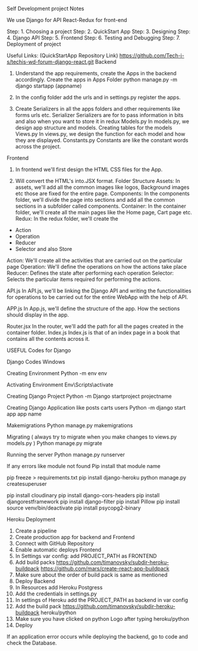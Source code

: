 Self Development project Notes

We use Django for API
React-Redux for front-end

Step: 1. Choosing a project
Step: 2. QuickStart App
Step: 3. Designing
Step: 4. Django API
Step: 5. Frontend
Step: 6. Testing and Debugging
Step: 7. Deployment of project

Useful Links:
(QuickStartApp Repository Link) https://github.com/Tech-i-s/techis-wd-forum-django-react.git
Backend
1. Understand the app requirements, create the Apps in the backend accordingly.
Create the apps in Apps Folder
python manage.py -m django startapp (appname)
2. In the config folder add the urls and in settings.py register the apps.

3. Create Serializers in all the apps folders and other requirements like forms urls etc.
Serializer
Serializers are for to pass information in bits and also when you want to store it in redux
Models.py
In models.py, we design app structure and models. Creating tables for the models
Views.py
In views.py, we design the function for each model and how they are displayed.
Constants.py
Constants are like the constant words across the project.

Frontend
1. In frontend we'll first design the HTML CSS files for the App.

2. Will convert the HTML's into.JSX format.
Folder Structure
Assets: In assets, we'll add all the common images like logos, Background images etc those are fixed for the entire page.
Components: In the components folder, we'll divide the page into sections and add all the common sections in a subfolder called components.
Container: In the container folder, we'll create all the main pages like the Home page, Cart page etc.
Redux: In the redux folder, we'll create the 
* Action
* Operation
* Reducer
* Selector
and also Store

Action: We'll create all the activities that are carried out on the particular page
Operation: We'll define the operations on how the actions take place
Reducer: Defines the state after performing each operation
Selector: Selects the particular items required for performing the actions.

API.js
In API.js, we'll be linking the Django API and writing the functionalities for operations to be carried out for the entire WebApp with the help of API.

APP.js
In App.js, we'll define the structure of the app. How the sections should display in the app.

Router.jsx
In the router, we'll add the path for all the pages created in the container folder.
Index.js
Index.js is that of an index page in a book that contains all the contents across it.

USEFUL Codes for Django

Django Codes Windows

Creating Environment
Python -m env env

Activating Environment
Env\Scripts\activate

Creating Django Project
Python -m Django startproject projectname

Creating Django Application like posts carts users
Python -m django start app app name

Makemigrations
Python manage.py makemigrations

Migrating		( always try to migrate when you make changes to views.py models.py )
Python manage.py migrate

Running the server
Python manage.py runserver

If any errors like module not found
Pip install that module name

pip freeze > requirements.txt 
pip install django-heroku
python manage.py createsuperuser

pip install cloudinary
pip install django-cors-headers
pip install djangorestframework
pip install django-filter
pip install Pillow
pip install 
source venv/bin/deactivate
pip install psycopg2-binary

Heroku Deployment

1. Create a pipeline
2. Create production app for backend and Frontend
3. Connect with GitHub Repository
4. Enable automatic deploys
Frontend
1. In Settings 
   var config: add PROJECT_PATH as FRONTEND
2. Add build packs
https://github.com/timanovsky/subdir-heroku-buildpack
https://github.com/mars/create-react-app-buildpack
3. Make sure about the order of build pack is same as mentioned
4. Deploy
Backend
1. In Resources add Heroku Postgress
2. Add the credentials in settings.py
3. In settings of Heroku add the PROJECT_PATH as backend in var config
4. Add the build pack
https://github.com/timanovsky/subdir-heroku-buildpack
heroku/python
5. Make sure you have clicked on python Logo after typing heroku/python
6. Deploy

If an application error occurs while deploying the backend, go to code and check the Database.
